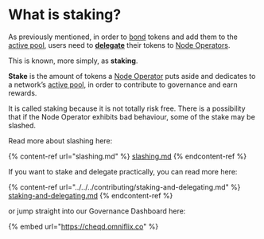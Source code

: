 # What is staking?

As previously mentioned, in order to [bond](delegation-and-bonding.md) tokens and add them to the [active pool](active-pool.md), users need to [**delegate**](delegation-and-bonding.md) their tokens to [Node Operators](validators.md).

This is known, more simply, as **staking**.

**Stake** is the amount of tokens a [Node Operator](validators.md) puts aside and dedicates to a network’s [active pool](active-pool.md), in order to contribute to governance and earn rewards.

It is called staking because it is not totally risk free. There is a possibility that if the Node Operator exhibits bad behaviour, some of the stake may be slashed.

Read more about slashing here:

{% content-ref url="slashing.md" %}
[slashing.md](slashing.md)
{% endcontent-ref %}

If you want to stake and delegate practically, you can read more here:

{% content-ref url="../../../contributing/staking-and-delegating.md" %}
[staking-and-delegating.md](../../../contributing/staking-and-delegating.md)
{% endcontent-ref %}

or jump straight into our Governance Dashboard here:

{% embed url="https://cheqd.omniflix.co" %}
